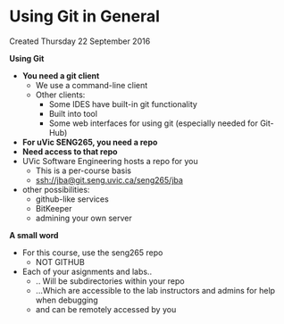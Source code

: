 # Using Git in General
Created Thursday 22 September 2016

**Using Git**

* **You need a git client**
	* We use a command-line client
	* Other clients:
		* Some IDES have built-in git functionality
		* Built into tool
		* Some web interfaces for using git (especially needed for Git-Hub)
* **For uVic SENG265, you need a repo**
* **Need access to that repo**
* UVic Software Engineering hosts a repo for you
	* This is a per-course basis
	* <ssh://jba@git.seng.uvic.ca/seng265/jba>
* other possibilities:
	* github-like services
	* BitKeeper
	* admining your own server

**A small word**

* For this course, use the seng265 repo
	* NOT GITHUB
* Each of your asignments and labs..
	* .. Will be subdirectories within your repo
	* ...Which are accessible to the lab instructors and admins for help when debugging
	* and can be remotely accessed by you


